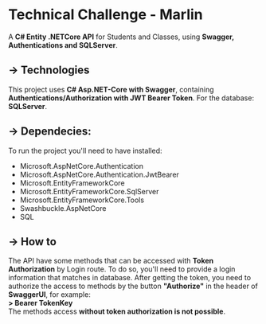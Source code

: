 # Technical Challenge - Marlin
A **C# Entity .NETCore API** for Students and Classes, using **Swagger, Authentications and SQLServer**.

## -> Technologies
This project uses **C# Asp.NET-Core with Swagger**, containing **Authentications/Authorization with JWT Bearer Token**. For the database: **SQLServer**.

## -> Dependecies:
To run the project you'll need to have installed:

- Microsoft.AspNetCore.Authentication
- Microsoft.AspNetCore.Authentication.JwtBearer
- Microsoft.EntityFrameworkCore
- Microsoft.EntityFrameworkCore.SqlServer
- Microsoft.EntityFrameworkCore.Tools
- Swashbuckle.AspNetCore
- SQL

## -> How to
The API have some methods that can be accessed with **Token Authorization** by Login route. To do so, you'll need to provide a login information that matches in database.
After getting the token, you need to authorize the access to methods by the button **"Authorize"** in the header of **SwaggerUI**, for example: <br/>
 **> Bearer TokenKey** <br/>
The methods access **without token authorization is not possible**.

